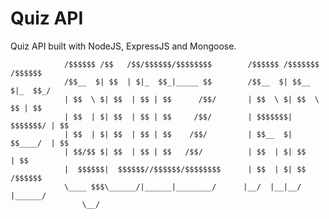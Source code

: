 # Quiz API

Quiz API built with NodeJS, ExpressJS and Mongoose.

                /$$$$$$ /$$   /$$/$$$$$$/$$$$$$$$        /$$$$$$ /$$$$$$$ /$$$$$$
                /$$__  $| $$  | $|_  $$_|_____ $$        /$$__  $| $$__  $|_  $$_/
                | $$  \ $| $$  | $$ | $$      /$$/       | $$  \ $| $$  \ $$ | $$
                | $$  | $| $$  | $$ | $$     /$$/        | $$$$$$$| $$$$$$$/ | $$
                | $$  | $| $$  | $$ | $$    /$$/         | $$__  $| $$____/  | $$
                | $$/$$ $| $$  | $$ | $$   /$$/          | $$  | $| $$       | $$
                |  $$$$$$|  $$$$$$//$$$$$$/$$$$$$$$      | $$  | $| $$      /$$$$$$
                \____ $$$\______/|______|________/      |__/  |__|__/     |______/
                    \__/


